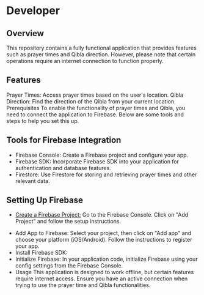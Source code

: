 # Developer

## Overview
This repository contains a fully functional application that provides features such as prayer times and Qibla direction. However, please note that certain operations require an internet connection to function properly.
## Features
Prayer Times: Access prayer times based on the user's location.
Qibla Direction: Find the direction of the Qibla from your current location.
Prerequisites
To enable the functionality of prayer times and Qibla, you need to connect the application to Firebase. Below are some tools and steps to help you set this up.
## Tools for Firebase Integration
* Firebase Console: Create a Firebase project and configure your app.
* Firebase SDK: Incorporate Firebase SDK into your application for authentication and database features.
* Firestore: Use Firestore for storing and retrieving prayer times and other relevant data.
## Setting Up Firebase
- [Create a Firebase Project:](https://console.firebase.google.com/)
Go to the Firebase Console.
Click on "Add Project" and follow the setup instructions.
* Add App to Firebase:
Select your project, then click on "Add app" and choose your platform (iOS/Android).
Follow the instructions to register your app.
* Install Firebase SDK:
* Initialize Firebase:
In your application code, initialize Firebase using your config settings from the Firebase Console.
* Usage
This application is designed to work offline, but certain features require internet access. Ensure you have an active connection when trying to use the prayer time and Qibla functionalities.
